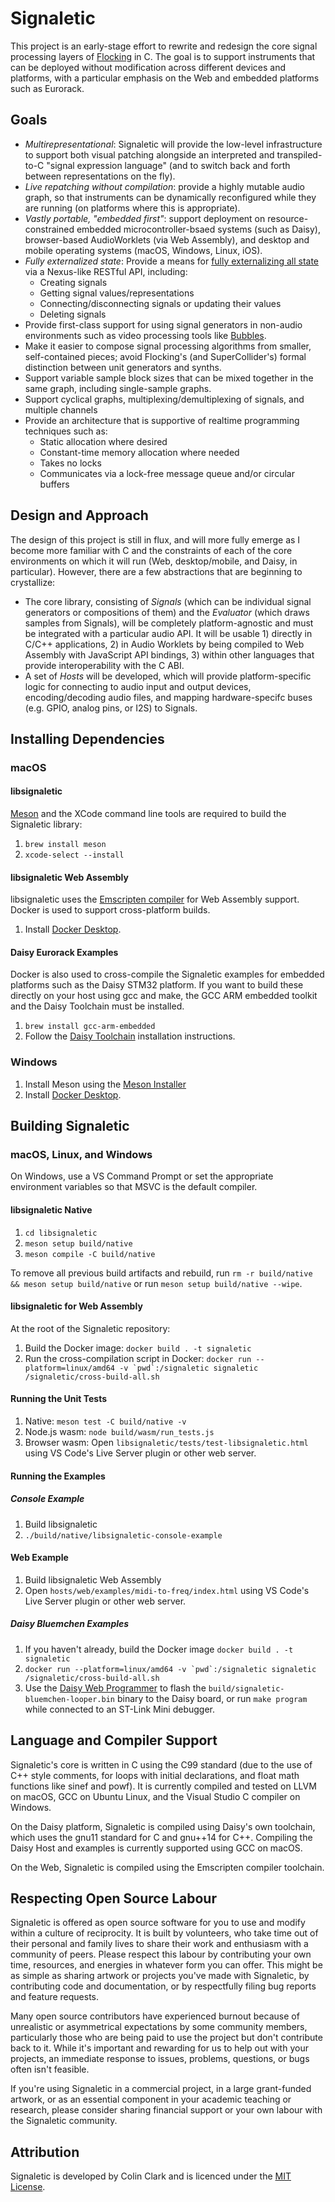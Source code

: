 # Signaletic

This project is an early-stage effort to rewrite and redesign the core signal processing layers of [Flocking](https://flockingjs.org) in C. The goal is to support instruments that can be deployed without modification across different devices and platforms, with a particular emphasis on the Web and embedded platforms such as Eurorack.

## Goals

* *Multirepresentational*: Signaletic will provide the low-level infrastructure to support both visual patching alongside an interpreted and transpiled-to-C "signal expression language" (and to switch back and forth between representations on the fly).
* *Live repatching without compilation*: provide a highly mutable audio graph, so that instruments can be dynamically reconfigured while they are running (on platforms where this is appropriate).
* *Vastly portable, "embedded first"*: support deployment on resource-constrained embedded microcontroller-bsaed systems (such as Daisy), browser-based AudioWorklets (via Web Assembly), and desktop and mobile operating systems (macOS, Windows, Linux, iOS).
* *Fully externalized state*: Provide a means for [fully externalizing all state](http://openresearch.ocadu.ca/id/eprint/2059/1/Clark_sdr_2017_preprint.pdf) via a Nexus-like RESTful API, including:
    * Creating signals
    * Getting signal values/representations
    * Connecting/disconnecting signals or updating their values
    * Deleting signals
* Provide first-class support for using signal generators in non-audio environments such as video processing tools like [Bubbles](https://github.com/colinbdclark/bubbles).
* Make it easier to compose signal processing algorithms from smaller, self-contained pieces; avoid Flocking's (and SuperCollider's) formal distinction between unit generators and synths.
* Support variable sample block sizes that can be mixed together in the same graph, including single-sample graphs.
* Support cyclical graphs, multiplexing/demultiplexing of signals, and multiple channels
* Provide an architecture that is supportive of realtime programming techniques such as:
    * Static allocation where desired
    * Constant-time memory allocation where needed
    * Takes no locks
    * Communicates via a lock-free message queue and/or circular buffers

## Design and Approach

The design of this project is still in flux, and will more fully emerge as I become more familiar with C and the constraints of each of the core environments on which it will run (Web, desktop/mobile, and Daisy, in particular). However, there are a few abstractions that are beginning to crystallize:
* The core library, consisting of _Signals_ (which can be individual signal generators or compositions of them) and the _Evaluator_ (which draws samples from Signals), will be completely platform-agnostic and must be integrated with a particular audio API. It will be usable 1) directly in C/C++ applications, 2) in Audio Worklets by being compiled to Web Assembly with JavaScript API bindings, 3) within other languages that provide interoperability with the C ABI.
* A set of _Hosts_ will be developed, which will provide platform-specific logic for connecting to audio input and output devices, encoding/decoding audio files, and mapping hardware-specifc buses (e.g. GPIO, analog pins, or I2S) to Signals.


## Installing Dependencies

### macOS

#### libsignaletic
[Meson](https://mesonbuild.com/) and the XCode command line tools are required to build the Signaletic library:
1. ```brew install meson```
2. ```xcode-select --install```

#### libsignaletic Web Assembly
libsignaletic uses the [Emscripten compiler](https://emscripten.org/) for Web Assembly support. Docker is used to support cross-platform builds.
1. Install [Docker Desktop](https://www.docker.com/products/docker-desktop/).

#### Daisy Eurorack Examples
Docker is also used to cross-compile the Signaletic examples for embedded platforms such as the Daisy STM32 platform. If you want to build these directly on your host using gcc and make, the GCC ARM embedded toolkit and the Daisy Toolchain must be installed.
1. ```brew install gcc-arm-embedded```
2. Follow the [Daisy Toolchain](https://github.com/electro-smith/DaisyWiki/wiki/1.-Setting-Up-Your-Development-Environment#1-install-the-toolchain) installation instructions.

### Windows
1. Install Meson using the [Meson Installer](https://github.com/mesonbuild/meson/releases)
2. Install [Docker Desktop](https://www.docker.com/products/docker-desktop/).

## Building Signaletic

### macOS, Linux, and Windows

On Windows, use a VS Command Prompt or set the appropriate environment variables so that MSVC is the default compiler.

#### libsignaletic Native
1. ```cd libsignaletic```
2. ```meson setup build/native```
3. ```meson compile -C build/native```

To remove all previous build artifacts and rebuild, run ```rm -r build/native && meson setup build/native``` or run ```meson setup build/native --wipe```.

#### libsignaletic for Web Assembly
At the root of the Signaletic repository:
1. Build the Docker image: ```docker build . -t signaletic```
2. Run the cross-compilation script in Docker: ```docker run --platform=linux/amd64 -v `pwd`:/signaletic signaletic /signaletic/cross-build-all.sh```

#### Running the Unit Tests
1. Native: ```meson test -C build/native -v```
2. Node.js wasm: ```node build/wasm/run_tests.js```
3. Browser wasm: Open ```libsignaletic/tests/test-libsignaletic.html``` using VS Code's Live Server plugin or other web server.


#### Running the Examples

##### Console Example
1. Build libsignaletic
2. ```./build/native/libsignaletic-console-example```

#### Web Example
1. Build libsignaletic Web Assembly
2. Open ```hosts/web/examples/midi-to-freq/index.html``` using VS Code's Live Server plugin or other web server.

##### Daisy Bluemchen Examples
1. If you haven't already, build the Docker image ```docker build . -t signaletic```
2. ```docker run --platform=linux/amd64 -v `pwd`:/signaletic signaletic /signaletic/cross-build-all.sh```
3. Use the [Daisy Web Programmer](https://electro-smith.github.io/Programmer/) to flash the ```build/signaletic-bluemchen-looper.bin``` binary to the Daisy board, or run ```make program``` while connected to an ST-Link Mini debugger.


## Language and Compiler Support
Signaletic's core is written in C using the C99 standard (due to the use of C++ style comments, for loops with initial declarations, and float math functions like sinef and powf). It is currently compiled and tested on LLVM on macOS, GCC on Ubuntu Linux, and the Visual Studio C compiler on Windows.

On the Daisy platform, Signaletic is compiled using Daisy's own toolchain, which uses the gnu11 standard for C and gnu++14 for C++. Compiling the Daisy Host and examples is currently supported using GCC on macOS.

On the Web, Signaletic is compiled using the Emscripten compiler toolchain.

## Respecting Open Source Labour

Signaletic is offered as open source software for you to use and modify within a culture of reciprocity. It is built by volunteers, who take time out of their personal and family lives to share their work and enthusiasm with a community of peers. Please respect this labour by contributing your own time, resources, and energies in whatever form you can offer. This might be as simple as sharing artwork or projects you've made with Signaletic, by contributing code and documentation, or by respectfully filing bug reports and feature requests.

Many open source contributors have experienced burnout because of unrealistic or asymmetrical expectations by some community members, particularly those who are being paid to use the project but don't contribute back to it. While it's important and rewarding for us to help out with your projects, an immediate response to issues, problems, questions, or bugs often isn't feasible.

If you're using Signaletic in a commercial project, in a large grant-funded artwork, or as an essential component in your academic teaching or research, please consider sharing financial support or your own labour with the Signaletic community.

## Attribution

Signaletic is developed by Colin Clark and is licenced under the [MIT License](LICENSE).
